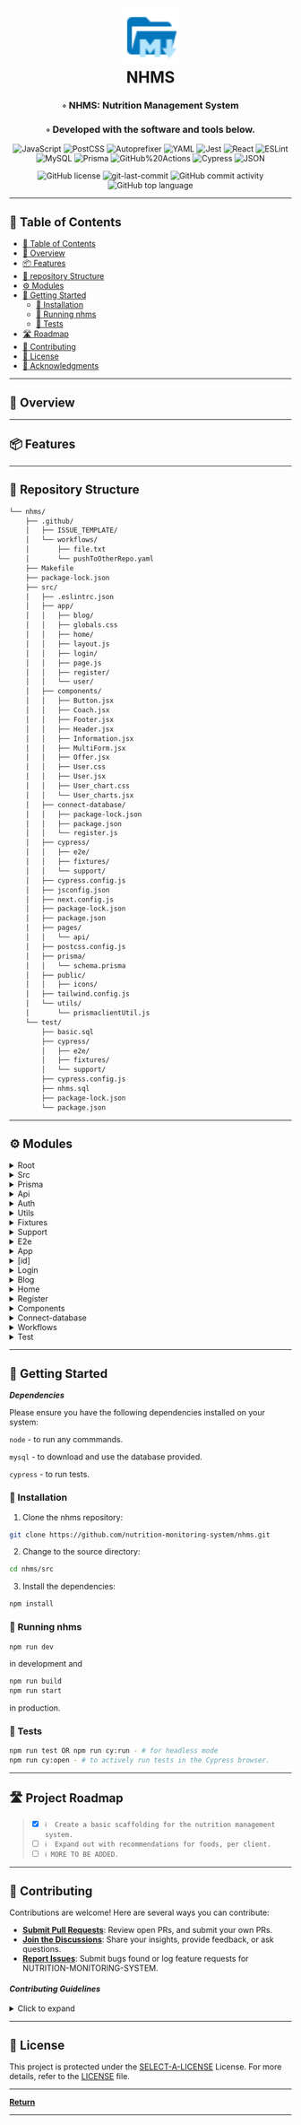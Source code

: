 <div align="center">
<h1 align="center">
<img src="https://raw.githubusercontent.com/PKief/vscode-material-icon-theme/ec559a9f6bfd399b82bb44393651661b08aaf7ba/icons/folder-markdown-open.svg" width="100" />
<br>NHMS</h1>
<h3>◦ NHMS: Nutrition Management System</h3>
<h3>◦ Developed with the software and tools below.</h3>

<p align="center">
<img src="https://img.shields.io/badge/JavaScript-F7DF1E.svg?style=flat-square&logo=JavaScript&logoColor=black" alt="JavaScript" />
<img src="https://img.shields.io/badge/PostCSS-DD3A0A.svg?style=flat-square&logo=PostCSS&logoColor=white" alt="PostCSS" />
<img src="https://img.shields.io/badge/Autoprefixer-DD3735.svg?style=flat-square&logo=Autoprefixer&logoColor=white" alt="Autoprefixer" />
<img src="https://img.shields.io/badge/YAML-CB171E.svg?style=flat-square&logo=YAML&logoColor=white" alt="YAML" />
<img src="https://img.shields.io/badge/Jest-C21325.svg?style=flat-square&logo=Jest&logoColor=white" alt="Jest" />
<img src="https://img.shields.io/badge/React-61DAFB.svg?style=flat-square&logo=React&logoColor=black" alt="React" />

<img src="https://img.shields.io/badge/ESLint-4B32C3.svg?style=flat-square&logo=ESLint&logoColor=white" alt="ESLint" />
<img src="https://img.shields.io/badge/MySQL-4479A1.svg?style=flat-square&logo=MySQL&logoColor=white" alt="MySQL" />
<img src="https://img.shields.io/badge/Prisma-2D3748.svg?style=flat-square&logo=Prisma&logoColor=white" alt="Prisma" />
<img src="https://img.shields.io/badge/GitHub%20Actions-2088FF.svg?style=flat-square&logo=GitHub-Actions&logoColor=white" alt="GitHub%20Actions" />
<img src="https://img.shields.io/badge/Cypress-17202C.svg?style=flat-square&logo=Cypress&logoColor=white" alt="Cypress" />
<img src="https://img.shields.io/badge/JSON-000000.svg?style=flat-square&logo=JSON&logoColor=white" alt="JSON" />
</p>
<img src="https://img.shields.io/github/license/nutrition-monitoring-system/nhms?style=flat-square&color=5D6D7E" alt="GitHub license" />
<img src="https://img.shields.io/github/last-commit/nutrition-monitoring-system/nhms?style=flat-square&color=5D6D7E" alt="git-last-commit" />
<img src="https://img.shields.io/github/commit-activity/m/nutrition-monitoring-system/nhms?style=flat-square&color=5D6D7E" alt="GitHub commit activity" />
<img src="https://img.shields.io/github/languages/top/nutrition-monitoring-system/nhms?style=flat-square&color=5D6D7E" alt="GitHub top language" />
</div>

---

## 📖 Table of Contents

- [📖 Table of Contents](#-table-of-contents)
- [📍 Overview](#-overview)
- [📦 Features](#-features)
- [📂 repository Structure](#-repository-structure)
- [⚙️ Modules](#modules)
- [🚀 Getting Started](#-getting-started)
  - [🔧 Installation](#-installation)
  - [🤖 Running nhms](#-running-nhms)
  - [🧪 Tests](#-tests)
- [🛣 Roadmap](#-roadmap)
- [🤝 Contributing](#-contributing)
- [📄 License](#-license)
- [👏 Acknowledgments](#-acknowledgments)

---

## 📍 Overview


---

## 📦 Features


---

## 📂 Repository Structure

```sh
└── nhms/
    ├── .github/
    │   ├── ISSUE_TEMPLATE/
    │   └── workflows/
    │       ├── file.txt
    │       └── pushToOtherRepo.yaml
    ├── Makefile
    ├── package-lock.json
    ├── src/
    │   ├── .eslintrc.json
    │   ├── app/
    │   │   ├── blog/
    │   │   ├── globals.css
    │   │   ├── home/
    │   │   ├── layout.js
    │   │   ├── login/
    │   │   ├── page.js
    │   │   ├── register/
    │   │   └── user/
    │   ├── components/
    │   │   ├── Button.jsx
    │   │   ├── Coach.jsx
    │   │   ├── Footer.jsx
    │   │   ├── Header.jsx
    │   │   ├── Information.jsx
    │   │   ├── MultiForm.jsx
    │   │   ├── Offer.jsx
    │   │   ├── User.css
    │   │   ├── User.jsx
    │   │   ├── User_chart.css
    │   │   └── User_charts.jsx
    │   ├── connect-database/
    │   │   ├── package-lock.json
    │   │   ├── package.json
    │   │   └── register.js
    │   ├── cypress/
    │   │   ├── e2e/
    │   │   ├── fixtures/
    │   │   └── support/
    │   ├── cypress.config.js
    │   ├── jsconfig.json
    │   ├── next.config.js
    │   ├── package-lock.json
    │   ├── package.json
    │   ├── pages/
    │   │   └── api/
    │   ├── postcss.config.js
    │   ├── prisma/
    │   │   └── schema.prisma
    │   ├── public/
    │   │   ├── icons/
    │   ├── tailwind.config.js
    │   └── utils/
    │       └── prismaclientUtil.js
    └── test/
        ├── basic.sql
        ├── cypress/
        │   ├── e2e/
        │   ├── fixtures/
        │   └── support/
        ├── cypress.config.js
        ├── nhms.sql
        ├── package-lock.json
        └── package.json

```

---

## ⚙️ Modules

<details closed><summary>Root</summary>

| File                                                                                                 | Summary                                                                                                                                                                                                                                                                                                                                                                                                                                                                                                                         |
| ---------------------------------------------------------------------------------------------------- | ------------------------------------------------------------------------------------------------------------------------------------------------------------------------------------------------------------------------------------------------------------------------------------------------------------------------------------------------------------------------------------------------------------------------------------------------------------------------------------------------------------------------------- |
| [package-lock.json](https://github.com/nutrition-monitoring-system/nhms/blob/main/package-lock.json) | This is a structure of an nhms project repository. It features a GitHub folder with workflows and issue templates, a source directory nested with ReactJS frontend application organized with e-commerce related pages and components, and a database connection. Cypress is used for end-to-end testing and it is using a Prisma client for the database interaction. The project's dependencies are locked using a package-lock.json. There's a Makefile and some configuration files for js & css preprocessors and linters. |
| [Makefile](https://github.com/nutrition-monitoring-system/nhms/blob/main/Makefile)                   | The code is a Makefile script used to automate the execution of commands in a project's development environment. Key functionalities include compiling the application by installing necessary node modules, running the application in a development server, and cleaning up the project directory by removing node modules and package-lock.json file. It is part of a larger software project containing components like page layouts, user interfaces, database connections, API pages, and Cypress for end-to-end testing. |

</details>

<details closed><summary>Src</summary>

| File                                                                                                       | Summary                                                                                                                                                                                                                                                                                                                                                                                                                                                                                                                                                       |
| ---------------------------------------------------------------------------------------------------------- | ------------------------------------------------------------------------------------------------------------------------------------------------------------------------------------------------------------------------------------------------------------------------------------------------------------------------------------------------------------------------------------------------------------------------------------------------------------------------------------------------------------------------------------------------------------- |
| [cypress.config.js](https://github.com/nutrition-monitoring-system/nhms/blob/main/src/cypress.config.js)   | The code specifies a configuration module for Cypress, a web testing framework. It uses the "defineConfig" function from Cypress to export the module, setting up End-to-End (e2e) configurations including Node.js event listeners and specifying a base URL for testing as "http://localhost:3000". This forms part of a larger project structure for a web application called'nhms', which includes components, pages, database connection, styles, and GitHub workflows.                                                                                  |
| [next.config.js](https://github.com/nutrition-monitoring-system/nhms/blob/main/src/next.config.js)         | This code represents a structural overview of a full-stack JavaScript application. It comprises GitHub workflows, ESLint configurations, UI components, Cypress for end-to-end testing, and connection to a database using Prisma. The'next.config.js' file indicates usage of Next.js for server-side rendering. The application consists of multiple user-facing pages like home, login, register, and user, managed within a'src' directory.                                                                                                               |
| [package-lock.json](https://github.com/nutrition-monitoring-system/nhms/blob/main/src/package-lock.json)   | This directory tree represents a full-stack web application built using Next.js with a component approach in React and Prisma for database interaction. The application features client-side pages under'src/app', reusable UI (User Interface) components under'src/components', and database connection logic under'src/connect-database'. It employs ESLint for linting, Cypress for end-to-end tests. Additionally, there's a GitHub workflows directory for CI/CD (Continuous Integration/Continuous Delivery) along with Makefile for build automation. |
| [tailwind.config.js](https://github.com/nutrition-monitoring-system/nhms/blob/main/src/tailwind.config.js) | This code configures Tailwind CSS for a web app. The `content` property specifies the directories inspected to remove unused styles during production. Customizations in the `theme` property include radial and conic gradient backgrounds, additional colors, specific fonts, and adjustable screen breakpoints for responsiveness. The project structure includes code for managing issues on GitHub, database connection, UI components, API endpoints, and testing with Cypress, along with configuration and package files.                             |
| [package.json](https://github.com/nutrition-monitoring-system/nhms/blob/main/src/package.json)             | The code defines the dependencies for a script-driven Next.js project named "nms_frontend". It includes scripts for development, building, starting the app, linting, and testing with Cypress. The project features front-end components, database connection, code linters, and test configurations. It uses react-hook-form for form handling, Prisma client for database interactions, Next-Auth for authentication, and has configurations for Tailwind CSS and Cypress for UI styling and end-to-end testing respectively.                              |
| [jsconfig.json](https://github.com/nutrition-monitoring-system/nhms/blob/main/src/jsconfig.json)           | The code is a JavaScript configuration file that sets compiler options to resolve module paths. It provides an alias "@" for the root directory, allowing for easier and cleaner imports in the application. This setting is used in a larger project structure that includes server-side utilities, test suites, front-end pages and components, database connection setup, a Prisma schema for ORM, and GitHub workflows.                                                                                                                                   |
| [.eslintrc.json](https://github.com/nutrition-monitoring-system/nhms/blob/main/src/.eslintrc.json)         | The provided code represents a project structure of a Next.js web application. The core functionalities include user registration, login, and the handling of blog and home layout elements. The application has various UI components such as buttons and headers. It connects to a database, implements ESLint for linting practices, uses Cypress for end-to-end testing, and is configured for GitHub workflows. The project also incorporates styles via Tailwind CSS and postCSS.                                                                       |
| [postcss.config.js](https://github.com/nutrition-monitoring-system/nhms/blob/main/src/postcss.config.js)   | HTTPStatus Exception: 429                                                                                                                                                                                                                                                                                                                                                                                                                                                                                                                                     |

</details>

<details closed><summary>Prisma</summary>

| File                                                                                                    | Summary                   |
| ------------------------------------------------------------------------------------------------------- | ------------------------- |
| [schema.prisma](https://github.com/nutrition-monitoring-system/nhms/blob/main/src/prisma/schema.prisma) | HTTPStatus Exception: 429 |

</details>

<details closed><summary>Api</summary>

| File                                                                                                               | Summary                   |
| ------------------------------------------------------------------------------------------------------------------ | ------------------------- |
| [getUser.js](https://github.com/nutrition-monitoring-system/nhms/blob/main/src/pages/api/getUser.js)               | HTTPStatus Exception: 429 |
| [deleteUser.js](https://github.com/nutrition-monitoring-system/nhms/blob/main/src/pages/api/deleteUser.js)         | HTTPStatus Exception: 429 |
| [selectAllUsers.js](https://github.com/nutrition-monitoring-system/nhms/blob/main/src/pages/api/selectAllUsers.js) | HTTPStatus Exception: 429 |
| [addUser.js](https://github.com/nutrition-monitoring-system/nhms/blob/main/src/pages/api/addUser.js)               | HTTPStatus Exception: 429 |

</details>

<details closed><summary>Auth</summary>

| File                                                                                                                  | Summary                   |
| --------------------------------------------------------------------------------------------------------------------- | ------------------------- |
| [[...nextauth].js](https://github.com/nutrition-monitoring-system/nhms/blob/main/src/pages/api/auth/[...nextauth].js) | HTTPStatus Exception: 429 |

</details>

<details closed><summary>Utils</summary>

| File                                                                                                               | Summary                   |
| ------------------------------------------------------------------------------------------------------------------ | ------------------------- |
| [prismaclientUtil.js](https://github.com/nutrition-monitoring-system/nhms/blob/main/src/utils/prismaclientUtil.js) | HTTPStatus Exception: 429 |

</details>

<details closed><summary>Fixtures</summary>

| File                                                                                                             | Summary                   |
| ---------------------------------------------------------------------------------------------------------------- | ------------------------- |
| [example.json](https://github.com/nutrition-monitoring-system/nhms/blob/main/src/cypress/fixtures/example.json)  | HTTPStatus Exception: 429 |
| [example.json](https://github.com/nutrition-monitoring-system/nhms/blob/main/test/cypress/fixtures/example.json) | HTTPStatus Exception: 429 |

</details>

<details closed><summary>Support</summary>

| File                                                                                                          | Summary                   |
| ------------------------------------------------------------------------------------------------------------- | ------------------------- |
| [commands.js](https://github.com/nutrition-monitoring-system/nhms/blob/main/src/cypress/support/commands.js)  | HTTPStatus Exception: 429 |
| [e2e.js](https://github.com/nutrition-monitoring-system/nhms/blob/main/src/cypress/support/e2e.js)            | HTTPStatus Exception: 429 |
| [commands.js](https://github.com/nutrition-monitoring-system/nhms/blob/main/test/cypress/support/commands.js) | HTTPStatus Exception: 429 |
| [e2e.js](https://github.com/nutrition-monitoring-system/nhms/blob/main/test/cypress/support/e2e.js)           | HTTPStatus Exception: 429 |

</details>

<details closed><summary>E2e</summary>

| File                                                                                                                       | Summary                   |
| -------------------------------------------------------------------------------------------------------------------------- | ------------------------- |
| [selectAllUsers.cy.js](https://github.com/nutrition-monitoring-system/nhms/blob/main/src/cypress/e2e/selectAllUsers.cy.js) | HTTPStatus Exception: 429 |
| [spec.cy.js](https://github.com/nutrition-monitoring-system/nhms/blob/main/src/cypress/e2e/spec.cy.js)                     | HTTPStatus Exception: 429 |
| [spec.cy.js](https://github.com/nutrition-monitoring-system/nhms/blob/main/test/cypress/e2e/spec.cy.js)                    | HTTPStatus Exception: 429 |

</details>

<details closed><summary>App</summary>

| File                                                                                             | Summary                   |
| ------------------------------------------------------------------------------------------------ | ------------------------- |
| [globals.css](https://github.com/nutrition-monitoring-system/nhms/blob/main/src/app/globals.css) | HTTPStatus Exception: 429 |
| [layout.js](https://github.com/nutrition-monitoring-system/nhms/blob/main/src/app/layout.js)     | HTTPStatus Exception: 429 |
| [page.js](https://github.com/nutrition-monitoring-system/nhms/blob/main/src/app/page.js)         | HTTPStatus Exception: 429 |

</details>

<details closed><summary>[id]</summary>

| File                                                                                               | Summary                   |
| -------------------------------------------------------------------------------------------------- | ------------------------- |
| [page.js](https://github.com/nutrition-monitoring-system/nhms/blob/main/src/app/user/[id]/page.js) | HTTPStatus Exception: 429 |

</details>

<details closed><summary>Login</summary>

| File                                                                                           | Summary                   |
| ---------------------------------------------------------------------------------------------- | ------------------------- |
| [page.js](https://github.com/nutrition-monitoring-system/nhms/blob/main/src/app/login/page.js) | HTTPStatus Exception: 429 |

</details>

<details closed><summary>Blog</summary>

| File                                                                                          | Summary                   |
| --------------------------------------------------------------------------------------------- | ------------------------- |
| [page.js](https://github.com/nutrition-monitoring-system/nhms/blob/main/src/app/blog/page.js) | HTTPStatus Exception: 429 |

</details>

<details closed><summary>Home</summary>

| File                                                                                          | Summary                   |
| --------------------------------------------------------------------------------------------- | ------------------------- |
| [page.js](https://github.com/nutrition-monitoring-system/nhms/blob/main/src/app/home/page.js) | HTTPStatus Exception: 429 |

</details>

<details closed><summary>Register</summary>

| File                                                                                              | Summary                   |
| ------------------------------------------------------------------------------------------------- | ------------------------- |
| [page.js](https://github.com/nutrition-monitoring-system/nhms/blob/main/src/app/register/page.js) | HTTPStatus Exception: 429 |

</details>

<details closed><summary>Components</summary>

| File                                                                                                            | Summary                                                                                                                                                                                                                                                                                                                                                                                                                                                                          |
| --------------------------------------------------------------------------------------------------------------- | -------------------------------------------------------------------------------------------------------------------------------------------------------------------------------------------------------------------------------------------------------------------------------------------------------------------------------------------------------------------------------------------------------------------------------------------------------------------------------- |
| [User_charts.jsx](https://github.com/nutrition-monitoring-system/nhms/blob/main/src/components/User_charts.jsx) | HTTPStatus Exception: 429                                                                                                                                                                                                                                                                                                                                                                                                                                                        |
| [User.jsx](https://github.com/nutrition-monitoring-system/nhms/blob/main/src/components/User.jsx)               | HTTPStatus Exception: 429                                                                                                                                                                                                                                                                                                                                                                                                                                                        |
| [Offer.jsx](https://github.com/nutrition-monitoring-system/nhms/blob/main/src/components/Offer.jsx)             | HTTPStatus Exception: 429                                                                                                                                                                                                                                                                                                                                                                                                                                                        |
| [User.css](https://github.com/nutrition-monitoring-system/nhms/blob/main/src/components/User.css)               | HTTPStatus Exception: 429                                                                                                                                                                                                                                                                                                                                                                                                                                                        |
| [Information.jsx](https://github.com/nutrition-monitoring-system/nhms/blob/main/src/components/Information.jsx) | HTTPStatus Exception: 429                                                                                                                                                                                                                                                                                                                                                                                                                                                        |
| [User_chart.css](https://github.com/nutrition-monitoring-system/nhms/blob/main/src/components/User_chart.css)   | HTTPStatus Exception: 429                                                                                                                                                                                                                                                                                                                                                                                                                                                        |
| [Header.jsx](https://github.com/nutrition-monitoring-system/nhms/blob/main/src/components/Header.jsx)           | HTTPStatus Exception: 429                                                                                                                                                                                                                                                                                                                                                                                                                                                        |
| [Coach.jsx](https://github.com/nutrition-monitoring-system/nhms/blob/main/src/components/Coach.jsx)             | HTTPStatus Exception: 429                                                                                                                                                                                                                                                                                                                                                                                                                                                        |
| [MultiForm.jsx](https://github.com/nutrition-monitoring-system/nhms/blob/main/src/components/MultiForm.jsx)     | HTTPStatus Exception: 429                                                                                                                                                                                                                                                                                                                                                                                                                                                        |
| [Button.jsx](https://github.com/nutrition-monitoring-system/nhms/blob/main/src/components/Button.jsx)           | The given code represents a project structure and a functional React component. The project structure indicates a Node.JS application with Cypress for testing, Prisma for ORM, and Next.js for server-side rendering. The React component is a reusable button element with customizable properties, including children (inner content), href (link), onClick (click handler), type (button type), and className (CSS styles) for modifiable user interactions and appearances. |
| [Footer.jsx](https://github.com/nutrition-monitoring-system/nhms/blob/main/src/components/Footer.jsx)           | HTTPStatus Exception: 429                                                                                                                                                                                                                                                                                                                                                                                                                                                        |

</details>

<details closed><summary>Connect-database</summary>

| File                                                                                                                      | Summary                   |
| ------------------------------------------------------------------------------------------------------------------------- | ------------------------- |
| [package-lock.json](https://github.com/nutrition-monitoring-system/nhms/blob/main/src/connect-database/package-lock.json) | HTTPStatus Exception: 429 |
| [package.json](https://github.com/nutrition-monitoring-system/nhms/blob/main/src/connect-database/package.json)           | HTTPStatus Exception: 429 |
| [register.js](https://github.com/nutrition-monitoring-system/nhms/blob/main/src/connect-database/register.js)             | HTTPStatus Exception: 429 |

</details>

<details closed><summary>Workflows</summary>

| File                                                                                                                         | Summary                   |
| ---------------------------------------------------------------------------------------------------------------------------- | ------------------------- |
| [file.txt](https://github.com/nutrition-monitoring-system/nhms/blob/main/.github/workflows/file.txt)                         | HTTPStatus Exception: 429 |
| [pushToOtherRepo.yaml](https://github.com/nutrition-monitoring-system/nhms/blob/main/.github/workflows/pushToOtherRepo.yaml) | HTTPStatus Exception: 429 |

</details>

<details closed><summary>Test</summary>

| File                                                                                                      | Summary                   |
| --------------------------------------------------------------------------------------------------------- | ------------------------- |
| [cypress.config.js](https://github.com/nutrition-monitoring-system/nhms/blob/main/test/cypress.config.js) | HTTPStatus Exception: 429 |
| [package-lock.json](https://github.com/nutrition-monitoring-system/nhms/blob/main/test/package-lock.json) | HTTPStatus Exception: 429 |
| [basic.sql](https://github.com/nutrition-monitoring-system/nhms/blob/main/test/basic.sql)                 | HTTPStatus Exception: 429 |
| [package.json](https://github.com/nutrition-monitoring-system/nhms/blob/main/test/package.json)           | HTTPStatus Exception: 429 |
| [nhms.sql](https://github.com/nutrition-monitoring-system/nhms/blob/main/test/nhms.sql)                   | HTTPStatus Exception: 429 |

</details>

---

## 🚀 Getting Started

**_Dependencies_**

Please ensure you have the following dependencies installed on your system:

`node` - to run any commmands.

`mysql` - to download and use the database provided.

`cypress` - to run tests.

### 🔧 Installation

1. Clone the nhms repository:

```sh
git clone https://github.com/nutrition-monitoring-system/nhms.git
```

2. Change to the source directory:

```sh
cd nhms/src
```

3. Install the dependencies:

```sh
npm install
```

### 🤖 Running nhms

```sh
npm run dev
``` 
in development and 
```sh
npm run build
npm run start
```
in production.

### 🧪 Tests

```sh
npm run test OR npm run cy:run - # for headless mode
npm run cy:open - # to actively run tests in the Cypress browser.

```

---

## 🛣 Project Roadmap

> - [x] `ℹ️  Create a basic scaffolding for the nutrition management system.`
> - [ ] `ℹ️  Expand out with recommendations for foods, per client.`
> - [ ] `ℹ️ MORE TO BE ADDED.`

---

## 🤝 Contributing

Contributions are welcome! Here are several ways you can contribute:

- **[Submit Pull Requests](https://github.com/nutrition-monitoring-system/nhms/blob/main/CONTRIBUTING.md)**: Review open PRs, and submit your own PRs.
- **[Join the Discussions](https://github.com/nutrition-monitoring-system/nhms/discussions)**: Share your insights, provide feedback, or ask questions.
- **[Report Issues](https://github.com/nutrition-monitoring-system/nhms/issues)**: Submit bugs found or log feature requests for NUTRITION-MONITORING-SYSTEM.

#### _Contributing Guidelines_

<details closed>
<summary>Click to expand</summary>

1. **Fork the Repository**: Start by forking the project repository to your GitHub account.
2. **Clone Locally**: Clone the forked repository to your local machine using a Git client.

   ```sh
   git clone <your-forked-repo-url>
   ```

3. **Create a New Branch**: Always work on a new branch, giving it a descriptive name.

   ```sh
   git checkout -b new-feature-x
   ```

4. **Make Your Changes**: Develop and test your changes locally.
5. **Commit Your Changes**: Commit with a clear and concise message describing your updates.

   ```sh
   git commit -m 'Implemented new feature x.'
   ```

6. **Push to GitHub**: Push the changes to your forked repository.

   ```sh
   git push origin new-feature-x
   ```

7. **Submit a Pull Request**: Create a PR against the original project repository. Clearly describe the changes and their motivations.

Once your PR is reviewed and approved, it will be merged into the main branch.

</details>

---

## 📄 License

This project is protected under the [SELECT-A-LICENSE](https://choosealicense.com/licenses) License. For more details, refer to the [LICENSE](https://choosealicense.com/licenses/) file.

---

[**Return**](#Top)

---

